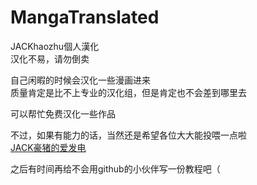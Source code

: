 # MangaTranslated
JACKhaozhu個人漢化  
汉化不易，请勿倒卖  
  
自己闲暇的时候会汉化一些漫画进来  
质量肯定是比不上专业的汉化组，但是肯定也不会差到哪里去  
  
可以帮忙免费汉化一些作品  

不过，如果有能力的话，当然还是希望各位大大能投喂一点啦  
<a href="https://afdian.net/a/JACKhaozhu">JACK豪猪的爱发电</a>

之后有时间再给不会用github的小伙伴写一份教程吧（
